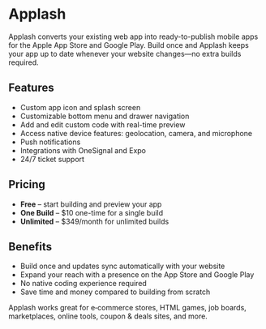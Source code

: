 # Applash

Applash converts your existing web app into ready-to-publish mobile apps for the Apple App Store and Google Play. Build once and Applash keeps your app up to date whenever your website changes—no extra builds required.

## Features

- Custom app icon and splash screen
- Customizable bottom menu and drawer navigation
- Add and edit custom code with real-time preview
- Access native device features: geolocation, camera, and microphone
- Push notifications
- Integrations with OneSignal and Expo
- 24/7 ticket support

## Pricing

- **Free** – start building and preview your app
- **One Build** – $10 one-time for a single build
- **Unlimited** – $349/month for unlimited builds

## Benefits

- Build once and updates sync automatically with your website
- Expand your reach with a presence on the App Store and Google Play
- No native coding experience required
- Save time and money compared to building from scratch

Applash works great for e‑commerce stores, HTML games, job boards, marketplaces, online tools, coupon & deals sites, and more.
